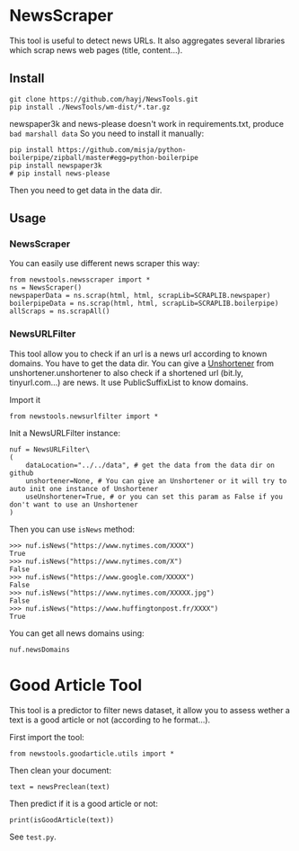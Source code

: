 # NewsScraper

This tool is useful to detect news URLs. It also aggregates several libraries which scrap news web pages (title, content...).

## Install

	git clone https://github.com/hayj/NewsTools.git
	pip install ./NewsTools/wm-dist/*.tar.gz

newspaper3k and news-please doesn't work in requirements.txt, produce `bad marshall data`
So you need to install it manually:

	pip install https://github.com/misja/python-boilerpipe/zipball/master#egg=python-boilerpipe
	pip install newspaper3k
	# pip install news-please

Then you need to get data in the data dir.

## Usage

### NewsScraper

You can easily use different news scraper this way:

	from newstools.newsscraper import *
	ns = NewsScraper()
	newspaperData = ns.scrap(html, html, scrapLib=SCRAPLIB.newspaper)
	boilerpipeData = ns.scrap(html, html, scrapLib=SCRAPLIB.boilerpipe)
	allScraps = ns.scrapAll()

### NewsURLFilter

This tool allow you to check if an url is a news url according to known domains. You have to get the data dir. You can give a [Unshortener](https://github.com/hayj/Unshortener) from unshortener.unshortener to also check if a shortened url (bit.ly, tinyurl.com...) are news. It use PublicSuffixList to know domains.

Import it

	from newstools.newsurlfilter import *

Init a NewsURLFilter instance:

	nuf = NewsURLFilter\
	(
		dataLocation="../../data", # get the data from the data dir on github
		unshortener=None, # You can give an Unshortener or it will try to auto init one instance of Unshortener
		useUnshortener=True, # or you can set this param as False if you don't want to use an Unshortener
	)

Then you can use `isNews` method:

	>>> nuf.isNews("https://www.nytimes.com/XXXX")
	True
	>>> nuf.isNews("https://www.nytimes.com/X")
	False
	>>> nuf.isNews("https://www.google.com/XXXXX")
	False
	>>> nuf.isNews("https://www.nytimes.com/XXXXX.jpg")
	False
	>>> nuf.isNews("https://www.huffingtonpost.fr/XXXX")
	True

You can get all news domains using:

	nuf.newsDomains

# Good Article Tool

This tool is a predictor to filter news dataset, it allow you to assess wether a text is a good article or not (according to he format...).

First import the tool:

	from newstools.goodarticle.utils import *

Then clean your document:

	text = newsPreclean(text)

Then predict if it is a good article or not:

	print(isGoodArticle(text))

See `test.py`.